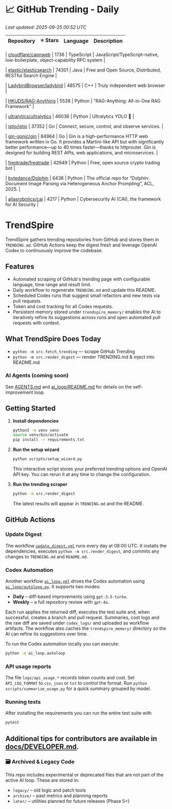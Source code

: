 <!-- TRENDING_START -->
# 📈 GitHub Trending - Daily

_Last updated: 2025-09-25 00:52 UTC_

| Repository | ⭐ Stars | Language | Description |
|------------|--------:|----------|-------------|

| [cloudflare/capnweb](https://github.com/cloudflare/capnweb) | 1736 | TypeScript | JavaScript/TypeScript-native, low-boilerplate, object-capability RPC system |

| [elastic/elasticsearch](https://github.com/elastic/elasticsearch) | 74301 | Java | Free and Open Source, Distributed, RESTful Search Engine |

| [LadybirdBrowser/ladybird](https://github.com/LadybirdBrowser/ladybird) | 48575 | C++ | Truly independent web browser |

| [HKUDS/RAG-Anything](https://github.com/HKUDS/RAG-Anything) | 5538 | Python | "RAG-Anything: All-in-One RAG Framework" |

| [ultralytics/ultralytics](https://github.com/ultralytics/ultralytics) | 46036 | Python | Ultralytics YOLO 🚀 |

| [istio/istio](https://github.com/istio/istio) | 37352 | Go | Connect, secure, control, and observe services. |

| [gin-gonic/gin](https://github.com/gin-gonic/gin) | 84964 | Go | Gin is a high-performance HTTP web framework written in Go. It provides a Martini-like API but with significantly better performance—up to 40 times faster—thanks to httprouter. Gin is designed for building REST APIs, web applications, and microservices. |

| [freqtrade/freqtrade](https://github.com/freqtrade/freqtrade) | 42949 | Python | Free, open source crypto trading bot |

| [bytedance/Dolphin](https://github.com/bytedance/Dolphin) | 6438 | Python | The official repo for “Dolphin: Document Image Parsing via Heterogeneous Anchor Prompting”, ACL, 2025. |

| [aliasrobotics/cai](https://github.com/aliasrobotics/cai) | 4217 | Python | Cybersecurity AI (CAI), the framework for AI Security |
<!-- TRENDING_END -->

# TrendSpire

TrendSpire gathers trending repositories from GitHub and stores them in `TRENDING.md`. GitHub Actions keep the digest fresh and leverage OpenAI Codex to continuously improve the codebase.

## Features

- Automated scraping of GitHub's trending page with configurable language, time range and result limit.
- Daily workflow to regenerate `TRENDING.md` and update this README.
- Scheduled Codex runs that suggest small refactors and new tests via pull requests.
- Token and cost tracking for all Codex requests.
- Persistent memory stored under `trendspire_memory/` enables the AI to
  iteratively refine its suggestions across runs and open automated pull
  requests with context.

## What TrendSpire Does Today

- `python -m src.fetch_trending` — scrape GitHub Trending
- `python -m src.render_digest` — render TRENDING.md & inject into README.md

### AI Agents (coming soon)
See [AGENTS.md](./AGENTS.md) and [ai_loop/README.md](./ai_loop/README.md) for details on the self-improvement loop.

## Getting Started

1. **Install dependencies**
   ```bash
   python3 -m venv venv
   source venv/bin/activate
   pip install -r requirements.txt
   ```

2. **Run the setup wizard**
   ```bash
   python scripts/setup_wizard.py
   ```
   This interactive script stores your preferred trending options and OpenAI API key.
   You can rerun it at any time to change the configuration.

3. **Run the trending scraper**
   ```bash
   python -m src.render_digest
   ```
   The latest results will appear in `TRENDING.md` and the README.


## GitHub Actions

### Update Digest

The workflow [`update_digest.yml`](.github/workflows/update_digest.yml) runs every day at 08:00 UTC. It installs the dependencies, executes `python -m src.render_digest`, and commits any changes to `TRENDING.md` and `README.md`.

### Codex Automation

Another workflow [`ai_loop.yml`](.github/workflows/ai_loop.yml) drives the Codex automation using [`ai_loop/autoloop.py`](ai_loop/autoloop.py). It supports two modes:

- **Daily** – diff-based improvements using `gpt-3.5-turbo`.
- **Weekly** – a full repository review with `gpt-4o`.

Each run applies the returned diff, executes the test suite and, when successful, creates a branch and pull request. Summaries, cost logs and the raw diff are saved under `codex_logs/` and uploaded as workflow artifacts. The workflow also caches the `trendspire_memory/` directory so the AI can refine its suggestions over time.

To run the Codex automation locally you can execute:

```bash
python -m ai_loop.autoloop
```

### API usage reports

The file `logs/api_usage.*` records token counts and cost. Set `API_LOG_FORMAT`
to `csv`, `json` or `txt` to control the format. Run `python
scripts/summarize_usage.py` for a quick summary grouped by model.

### Running tests

After installing the requirements you can run the entire test suite with

```bash
pytest
```

Additional tips for contributors are available in
[docs/DEVELOPER.md](docs/DEVELOPER.md).
---

### 🗃 Archived & Legacy Code

This repo includes experimental or deprecated files that are not part of the active AI loop. These are stored in:

- `legacy/` – old logic and patch tools
- `archive/` – past metrics and planning reports
- `later/` – utilities planned for future releases (Phase 5+)

